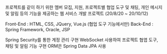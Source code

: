 프로젝트를 같이 하기 위한 멤버 모집, 지원, 프로젝트별 협업 도구 및 채팅, 개인 메시지 및 알림 등의 기능을 제공하는 웹 서비스 개발 프로젝트 (20/8/20 ~ 20/10/12)

Front-End : HTML, CSS, JQuery, Vue.js (협업 도구 기능에서만)
Back-End : Spring Framework, Oracle, JSP

Spring Security를 통한 계정 관리 구현
WebSocket 사용하여 프로젝트 협엽 도구, 채팅 및 알림 기능 구현
ORM은 Spring Data JPA 사용
